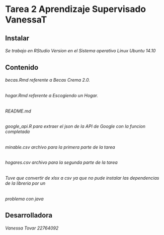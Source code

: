 # Tarea 2 Aprendizaje Supervisado VanessaT

## Instalar
###### Se trabajo en RStudio Version en el Sistema operativo Linux Ubuntu 14.10

## Contenido
######  becas.Rmd referente a Becas Crema 2.0.
######  hogar.Rmd referente a Escogiendo un Hogar.
######  README.md 
######  google_api.R para extraer el json de la API de Google con la funcion completada
######  minable.csv archivo para la primera parte de la tarea
######  hogares.csv archivo para la segunda parte de la tarea
######  Tuve que convertir de xlsx a csv ya que no pude instalar las dependencias de la libreria por un
######  problema con java

## Desarrolladora
###### Vanessa Tovar 22764092
